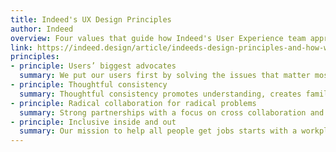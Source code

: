 ```yaml
---
title: Indeed's UX Design Principles
author: Indeed
overview: Four values that guide how Indeed's User Experience team approaches its work, frames product decisions, and organizes itslef.
link: https://indeed.design/article/indeeds-design-principles-and-how-we-made-them
principles:
- principle: Users’ biggest advocates
  summary: We put our users first by solving the issues that matter most to them.
- principle: Thoughtful consistency
  summary: Thoughtful consistency promotes understanding, creates familiarity, and builds trust with our users, no matter where they are or what they need to do.
- principle: Radical collaboration for radical problems
  summary: Strong partnerships with a focus on cross collaboration and clear paths of communication ensure we are solving problems holistically.
- principle: Inclusive inside and out
  summary: Our mission to help all people get jobs starts with a workplace where all people feel safe, welcome, and can contribute their best work.
---
```

